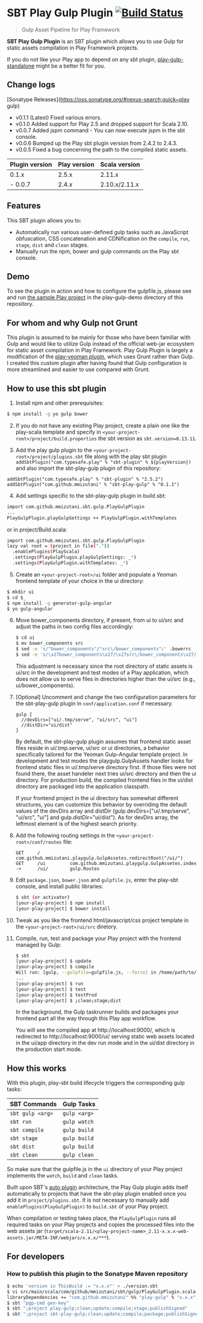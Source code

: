 # SBT Play Gulp Plugin [![Build Status](https://travis-ci.org/mmizutani/sbt-play-gulp.svg?branch=master)](https://travis-ci.org/mmizutani/sbt-play-gulp)
> Gulp Asset Pipeline for Play Framework

**SBT Play Gulp Plugin** is an SBT plugin which allows you to use Gulp for static assets compilation in Play Framework projects.

If you do not like your Play app to depend on any sbt plugin, [play-gulp-standalone](https://github.com/mmizutani/play-gulp-standalone) might be a better fit for you.

## Change logs

[Sonatype Releases](https://oss.sonatype.org/#nexus-search;quick~play gulp)
* v0.1.1 (Latest) Fixed various errors.
* v0.1.0 Added support for Play 2.5 and dropped support for Scala 2.10.
* v0.0.7 Added jspm command - You can now execute jspm in the sbt console.
* v0.0.6 Bumped up the Play sbt plugin version from 2.4.2 to 2.4.3.
* v0.0.5 Fixed a bug concerning the path to the compiled static assets.

| Plugin version | Play version | Scala version |
|----------------|--------------|---------------|
| 0.1.x          | 2.5.x        | 2.11.x        |
| - 0.0.7        | 2.4.x        | 2.10.x/2.11.x |


## Features

This SBT plugin allows you to:
- Automatically run various user-defined gulp tasks such as JavaScript obfuscation, CSS concatenation and CDNification on the `compile`, `run`, `stage`, `dist` and `clean` stages.
- Manually run the npm, bower and gulp commands on the Play sbt console.


## Demo
To see the plugin in action and how to configure the gulpfile.js, please see and run [the sample Play project](play-gulp-sample/) in the play-gulp-demo directory of this repository.


## For whom and why Gulp not Grunt

This plugin is assumed to be mainly for those who have been familiar with Gulp and would like to utilize Gulp instead of the official web-jar ecosystem for static asset compilation in Play Framework. Play Gulp Plugin is largely a modification of the [play-yeoman plugin](https://github.com/tuplejump/play-yeoman), which uses Grunt rather than Gulp. I created this custom plugin after having found that Gulp configuration is more streamlined and easier to use compared with Grunt.


## How to use this sbt plugin

1. Install npm and other prerequisites:

  ```bash
  $ npm install -g yo gulp bower
  ```

2. If you do not have any existing Play project, create a plain one like the play-scala template and specify in `<your-project-root>/project/build.properties` the sbt version as `sbt.version=0.13.11`.

3. Add the play gulp plugin to the `<your-project-root>/project/plugins.sbt` file along with the play sbt plugin `addSbtPlugin("com.typesafe.play" % "sbt-plugin" % ${playVersion})` and also import the sbt-play-gulp plugin of this repository:

  ```
  addSbtPlugin("com.typesafe.play" % "sbt-plugin" % "2.5.2")
  addSbtPlugin("com.github.mmizutani" % "sbt-play-gulp" % "0.1.1")
  ```

4. Add settings specific to the sbt-play-gulp plugin in build.sbt:

  ```bash
  import com.github.mmizutani.sbt.gulp.PlayGulpPlugin
  ...
  PlayGulpPlugin.playGulpSettings ++ PlayGulpPlugin.withTemplates
  ```

  or in project/Build.scala:

  ```bash
  import com.github.mmizutani.sbt.gulp.PlayGulpPlugin
  lazy val root = (project in file("."))
    .enablePlugins(PlayScala)
    .settings(PlayGulpPlugin.playGulpSettings: _*)
    .settings(PlayGulpPlugin.withTemplates: _*)
  ```

5. Create an `<your-project-root>/ui` folder and populate a Yeoman frontend template of your choice in the ui directory:

  ```bash
  $ mkdir ui
  $ cd $_
  $ npm install -g generator-gulp-angular
  $ yo gulp-angular
  ```

6. Move bower_components directory, if present, from ui to ui/src and adjust the paths in two config files accordingly:

    ```bash
    $ cd ui
    $ mv bower_components src
    $ sed -e 's/"bower_components"/"src\/bower_components"/' .bowerrc
    $ sed -e 's/\x27bower_components\x27/\x27src\/bower_components\x27/' gulp/conf.js
    ```

    This adjustment is necessary since the root directory of static assets is ui/src in the development and test modes of a Play application, which does not allow us to serve files in directories higher than the ui/src (e.g., ui/bower_components).

7. [Optional] Uncomment and change the two configuration parameters for the sbt-play-gulp plugin in `conf/application.conf` if necessary.

    ```
    gulp {
      //devDirs=["ui/.tmp/serve", "ui/src", "ui"]
      //distDir="ui/dist"
    }
    ```

    By default, the sbt-play-gulp plugin assumes that frontend static asset files reside in ui/.tmp.serve, ui/src or ui directories, a behavior specifically tailored for the Yeoman Gulp-Angular template project. In development and test modes the playgulp.GulpAssets handler looks for frontend static files in ui/.tmp/serve directory first. If those files were not found there, the asset handeler next tries ui/src directory and then the ui directory. For production build, the compiled frontend files in the ui/dist directory are packaged into the application classpath.

    If your frontend project in the ui directory has somewhat different structures, you can customize this behavior by overriding the default values of the devDirs array and distDir (gulp.devDirs=["ui/.tmp/serve", "ui/src", "ui"] and gulp.distDir="ui/dist"). As for devDirs array, the leftmost element is of the highest search priority.

8. Add the following routing settings in the `<your-project-root>/conf/routes` file:

    ```
    GET     /           com.github.mmizutani.playgulp.GulpAssetes.redirectRoot("/ui/")
    GET     /ui         com.github.mmizutani.playgulp.GulpAssetes.index
    ->      /ui/        gulp.Routes
    ```

9. Edit `package.json`, `bower.json` and `gulpfile.js`, enter the play-sbt console, and install public libraries:

    ```bash
    $ sbt (or activator)
    [your-play-project] $ npm install
    [your-play-project] $ bower install
    ```

10. Tweak as you like the frontend html/javascript/css project template in the `<your-project-root>/ui/src` diretory.

9. Compile, run, test and package your Play project with the frontend managed by Gulp:

    ```bash
    $ sbt
    [your-play-project] $ update
    [your-play-project] $ compile
    Will run: [gulp, --gulpfile=gulpfile.js, --force] in /home/path/to/your/play/project/ui
    ...
    [your-play-project] $ run
    [your-play-project] $ test
    [your-play-project] $ testProd
    [your-play-project] $ ;clean;stage;dist
    ```

    In the background, the Gulp taskrunner builds and packages your frontend part all the way through this Play app workflow.

      You will see the compiled app at http://localhost:9000/, which is redirected to http://localhost:9000/ui/ serving static web assets located in the ui/app directory in the dev run mode and in the ui/dist directory in the production start mode.


## How this works

With this plugin, play-sbt build lifecycle triggers the corresponding gulp tasks:

SBT Commands     | Gulp Tasks
---------------- | ------------
`sbt gulp <arg>` | `gulp <arg>`
`sbt run`        | `gulp watch`
`sbt compile`    | `gulp build`
`sbt stage`      | `gulp build`
`sbt dist`       | `gulp build`
`sbt clean`      | `gulp clean`

So make sure that the gulpfile.js in the `ui` directory of your Play project implements the `watch`, `build` and `clean` tasks.

Built upon SBT's [auto plugin](http://www.scala-sbt.org/0.13/docs/Plugins.html) architecture, the Play Gulp plugin adds itself automatically to projects that have the sbt-play plugin enabled once you add it in `project/plugins.sbt`. It is not necessary to manually add `enablePlugins(PlayGulpPlugin)` to `build.sbt` of your Play project.

When compilation or testing takes place, the `PlayGulpPlugin` runs all required tasks on your Play projects and copies the processed files into the web assets jar (`target/scala-2.11/<play-project-name>_2.11-x.x.x-web-assets.jar/META-INF/webjars/x.x.x/***`).


## For developers

### How to publish this plugin to the Sonatype Maven repository
```bash
$ echo 'version in ThisBuild := "x.x.x"' > ./version.sbt
$ vi src/main/scala/com/github/mmizutani/sbt/gulp/PlayGulpPlugin.scala
libraryDependencies += "com.github.mmizutani" %% "play-gulp" % "x.x.x" exclude("com.typesafe.play", "play"),
$ sbt "pgp-cmd gen-key"
$ sbt ";project play-gulp;clean;update;compile;stage;publishSigned"
$ sbt ";project sbt-play-gulp;clean;update;compile;package;publishSigned"
```
